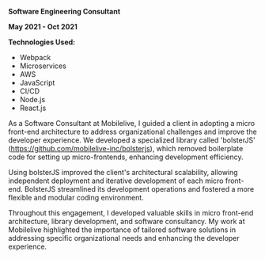 **Software Engineering Consultant**

**May 2021 - Oct 2021**

**Technologies Used:**

- Webpack
- Microservices
- AWS
- JavaScript
- CI/CD
- Node.js
- React.js

As a Software Consultant at Mobilelive, I guided a client in adopting a micro front-end architecture to address organizational challenges and improve the developer experience. We developed a specialized library called 'bolsterJS' (https://github.com/mobilelive-inc/bolsterjs), which removed boilerplate code for setting up micro-frontends, enhancing development efficiency.

Using bolsterJS improved the client's architectural scalability, allowing independent deployment and iterative development of each micro front-end. BolsterJS streamlined its development operations and fostered a more flexible and modular coding environment.

Throughout this engagement, I developed valuable skills in micro front-end architecture, library development, and software consultancy. My work at Mobilelive highlighted the importance of tailored software solutions in addressing specific organizational needs and enhancing the developer experience.
